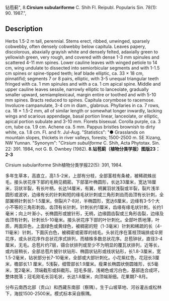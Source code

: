 钻苞蓟",
8.**Cirsium subulariforme** C. Shih Fl. Reipubl. Popularis Sin. 78(1): 90. 1987.",

## Description
Herbs 1.5-2 m tall, perennial. Stems erect, ribbed, unwinged, sparsely cobwebby, often densely cobwebby below capitula. Leaves papery, discolorous, abaxially grayish white and densely felted, adaxially green to yellowish green, very rough, and covered with dense 1-3 mm spinules and scattered 4-11 mm spines. Lower cauline leaves with winged petiole to 14 cm, wing undulate to dissected into semiorbicular segments and with 1-1.5 cm spines or spine-tipped teeth; leaf blade elliptic, ca. 33 × 18 cm, pinnatifid; segments 7 or 8 pairs, elliptic, with 3-5 unequal triangular teeth fringed with ca. 1 mm spinules and with a ca. 1 cm apical spine. Middle and upper cauline leaves sessile, narrowly elliptic to lanceolate, gradually smaller upward, semiamplexicaul, margin entire or toothed and with 5-10 mm spines. Bracts reduced to spines. Capitula corymbose to racemose. Involucre campanulate, 3-4 cm in diam., glabrous. Phyllaries in ca. 7 rows, ca. 18 × 1.5-2 mm, all of similar length or somewhat longer inwardly, lacking wings and scarious appendage, basal portion linear, lanceolate, or elliptic, apical portion subulate and 3-10 mm. Florets bisexual. Corolla purple, ca. 3 cm, tube ca. 1.9 cm. Achene ca. 5 mm. Pappus bristles brownish to dirty white, ca. 1.8 cm. Fl. and fr. Jul-Aug.
  "Statistics": "● Grasslands on mountain slopes, thickets in river valleys, forests; 1500-2500 m. SE Xizang, NW Yunnan.
  "Synonym": "*Cirsium subuliforme* C. Shih, Acta Phytotax. Sin. 22: 391. 1984, not G. B. Ownbey (1982).
**8.钻苞蓟（植物分类学报）图版23：2-3**

Cirsium subulariforme Shih植物分类学报22(5): 391, 1984.

多年生草本，高直立，高1.5-2米，上部有分枝，全部茎枝有条棱，被稀疏蛛丝毛，接头状花序下部的毛稍见稠密。下部茎叶椭圆形，长达33厘米，宽达18厘米，羽状半裂，有长叶柄，长达14厘米，有翼，柄翼羽状浅裂或半裂，裂片浅半圆形或波状，边缘有长的针刺和短的缘毛状针刺或三角形刺齿而齿顶有长针刺，全部翼柄针刺长1-1.5厘米。侧裂片7-8对，半椭圆形，宽达6厘米，边缘有3-5个大小不等的三角形刺齿，齿顶有长针刺，针刺长约1厘米，齿缘有缘毛状针刺，长约1毫米；向上叶渐小，长椭圆形或披针形，无柄，边缘圆齿裂或三角形齿裂，边缘及齿顶有针刺，针刺长5-10毫米。接头状花序下部的叶针刺化。全部叶质地薄，叶质，两面异色，上面绿色或黄绿色，被稠密的短（1-3毫米）针刺和稀疏的长（4-11毫米）针刺，下面灰白色，被稠密或密厚的绒毛。头状花序在茎枝顶端排成伞房花序，或头状花序作总状花序式排列，而植株多数总状花序。总苞钟状，直径3-4厘米，无毛。总苞片约7层，镊合状排列或至少不为明显的覆瓦状排列，近等长，或内层稍长，全部总苞片披针状钻形、椭圆状钻形或线状钻形，长1.8-3厘米，宽1.5-2毫米，钻状部分长7-10毫米，全部或大部针刺化。小花紫红色，花冠长3厘米，檐部长1.1 厘米，5浅裂，细管部长1.9厘米。瘦果长椭圆状倒圆锥形，长5毫米，宽2毫米，顶端截形或斜截形。冠毛多层，浅褐色或污白色，基部连合成环，整体脱落；冠毛刚毛长羽毛状，长达1.8厘米，向顶端渐细。花果期7-8月。

分布云南西北部（贡山）和西藏东南部（察隅）。生于山坡草地、河谷灌丛或松林下，海拔1500-2500米。模式标本采自察隅。
